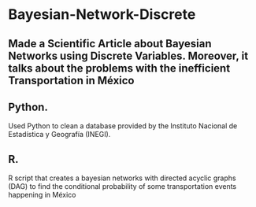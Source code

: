 # Bayesian-Network-Discrete
## Made a Scientific Article about Bayesian Networks using Discrete Variables. Moreover, it talks about the problems with the inefficient Transportation in México
## Python.
Used Python to clean a database provided by the Instituto Nacional de Estadística y Geografía (INEGI).

## R. 
R script that creates a bayesian networks with directed acyclic graphs (DAG) to find the conditional probability of some transportation events happening in México 
